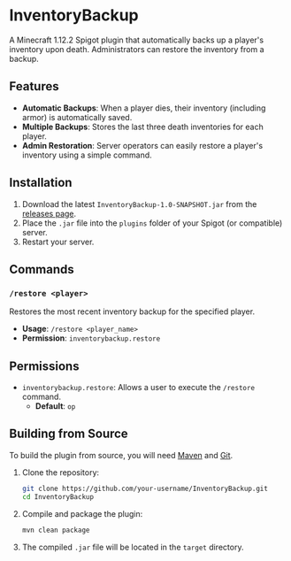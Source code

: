 # InventoryBackup

A Minecraft 1.12.2 Spigot plugin that automatically backs up a player's inventory upon death. Administrators can restore the inventory from a backup.

## Features

-   **Automatic Backups**: When a player dies, their inventory (including armor) is automatically saved.
-   **Multiple Backups**: Stores the last three death inventories for each player.
-   **Admin Restoration**: Server operators can easily restore a player's inventory using a simple command.

## Installation

1.  Download the latest `InventoryBackup-1.0-SNAPSHOT.jar` from the [releases page](<https://github.com/your-username/InventoryBackup/releases>).
2.  Place the `.jar` file into the `plugins` folder of your Spigot (or compatible) server.
3.  Restart your server.

## Commands

### `/restore <player>`

Restores the most recent inventory backup for the specified player.

-   **Usage**: `/restore <player_name>`
-   **Permission**: `inventorybackup.restore`

## Permissions

-   `inventorybackup.restore`: Allows a user to execute the `/restore` command.
    -   **Default**: `op`

## Building from Source

To build the plugin from source, you will need [Maven](<https://maven.apache.org/>) and [Git](<https://git-scm.com/>).

1.  Clone the repository:
    ```sh
    git clone https://github.com/your-username/InventoryBackup.git
    cd InventoryBackup
    ```
2.  Compile and package the plugin:
    ```sh
    mvn clean package
    ```
3.  The compiled `.jar` file will be located in the `target` directory.
